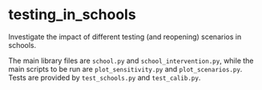 # testing_in_schools

Investigate the impact of different testing (and reopening) scenarios in schools.

The main library files are `school.py` and `school_intervention.py`, while the main scripts to be run are `plot_sensitivity.py` and `plot_scenarios.py`. Tests are provided by `test_schools.py` and `test_calib.py`.